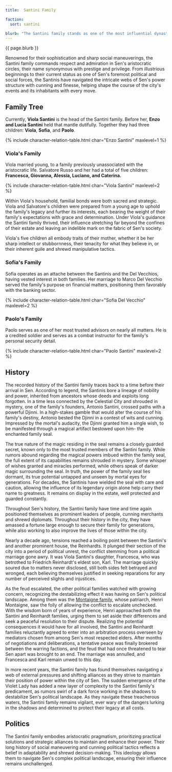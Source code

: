 ```yaml
---
title:  Santini Family

faction: 
  sort: santini

blurb: "The Santini family stands as one of the most influential dynasties within Sen. Long revered for their wealth, power, and influence, their lineage traces back through generations of prosperity in the city's history. At its head is the revered Viola Santini; a powerful political figure that commands the respect of all those around her."
---
```


{{ page.blurb }}

<!--more-->

Renowned for their sophistication and sharp social maneuverings, the Santini family commands respect and admiration in Sen's aristocratic circles, their name synonymous with prestige and privilege. From illustrious beginnings to their current status as one of Sen's foremost political and social forces, the Santinis have navigated the intricate webs of Sen's power structure with cunning and finesse, helping shape the course of the city's events and its inhabitants with every move.

## Family Tree
Currently, **Viola Santini** is the head of the Santini family. Before her, **Enzo and Lucia Santini** held that mantle dutifully. Together they had three children: **Viola**, **Sofia**, and **Paolo**.

{% include character-relation-table.html char="Enzo Santini" maxlevel=1 %}

### Viola's Family
Viola married young, to a family previously unassociated with the aristocratic life. Salvatore Russo and her had a total of five children: **Francesca, Giovanna, Alessia, Luciano, and Caterina.**

{% include character-relation-table.html char="Viola Santini" maxlevel=2 %}

Within Viola's household, familial bonds were both sacred and strategic. Viola and Salvatore's children were prepared from a young age to uphold the family's legacy and further its interests, each bearing the weight of their family's expectations with grace and determination. Under Viola's guidance the Santini family thrived, their influence stretching far beyond the confines of their estate and leaving an indelible mark on the fabric of Sen's society.

Viola's five children all embody traits of their mother, whether it be her sharp intellect or stubbornness, their tenacity for what they believe in, or their inherent guile and shrewd manipulative tactics.


### Sofia's Family
Sofia operates as an attache between the Santinis and the Del Vecchios, having vested interest in both families. Her marriage to Marco Del Vecchio served the family's purpose on financial matters, positioning them favorably with the banking sector.

{% include character-relation-table.html char="Sofia Del Vecchio" maxlevel=2 %}

### Paolo's Family
Paolo serves as one of her most trusted advisors on nearly all matters. He is a credited soldier and serves as a combat instructor for the family's personal security detail. 

{% include character-relation-table.html char="Paolo Santini" maxlevel=2 %}

## History
The recorded history of the Santini family traces back to a time before their arrival in Sen. According to legend, the Santinis bore a lineage of nobility and power, inherited from ancestors whose deeds and exploits long forgotten. In a time less connected by the Celestial City and shrouded in mystery, one of the family's founders, Antonio Santini, crossed paths with a powerful Djinni. In a high-stakes gamble that would alter the course of his family's destiny, Antonio bested the Djinni in a contest of wits and cunning. Impressed by the mortal's audacity, the Djinni granted him a single wish, to be manifested through a magical artifact bestowed upon him- the enchanted family seal.

The true nature of the magic residing in the seal remains a closely guarded secret, known only to the most trusted members of the Santini family. While rumors abound regarding the magical powers imbued within the family seal, the full extent of its capabilities remains shrouded in mystery. Some whisper of wishes granted and miracles performed, while others speak of darker magic surrounding the seal. In truth, the power of the family seal lies dormant, its true potential untapped and unseen by mortal eyes for generations. For decades, the Santinis have wielded the seal with care and caution, allowing the influence of its legendary origin alone help carry their name to greatness. It remains on display in the estate, well protected and guarded constantly.

Throughout Sen's history, the Santini family have time and time again positioned themselves as prominent leaders of people, cunning merchants and shrewd diplomats. Throughout their history in the city, they have amassed a fortune large enough to secure their family for generations, while also working to also improve the lives of those within the city. 

Nearly a decade ago, tensions reached a boiling point between the Santini's and another prominent house, the Reinhardts. It plunged their section of the city into a period of political unrest, the conflict stemming from a political marriage gone awry. It was Viola Santini's daughter, Francesca, who was betrothed to Friedrich Reinhardt's eldest son, Karl. The marriage quickly soured due to matters never disclosed, still both sides felt betrayed and wronged, each believing themselves justified in seeking reparations for any number of perceived slights and injustices.

As the feud escalated, the other political families watched with growing concern, recognizing the destabilizing effect it was having on Sen's political landscape. Among them was the [Montaigne family](montaigne-family), whose patriarch, Henri Montaigne, saw the folly of allowing the conflict to escalate unchecked. With the wisdom born of years of experience, Henri approached both the Santini and Reinhardt families, urging them to set aside their differences and seek a peaceful resolution to their dispute. Realizing the potential consequences it would have for all involved, the Santini and Reinhardt families reluctantly agreed to enter into an arbitration process overseen by mediators chosen from among Sen's most respected elders. After months of negotiations and deliberations, a tentative peace was finally brokered between the warring factions, and the feud that had once threatened to tear Sen apart was brought to an end. The marriage was annulled, and Francesca and Karl remain unwed to this day.

In more recent years, the Santini family has found themselves navigating a web of external pressures and shifting alliances as they strive to maintain their position of power within the city of Sen. The sudden emergence of the Violet Lady has added a new layer of complexity to the Santini family's predicament, as rumors swirl of a dark force working in the shadows to destabilize Sen's political landscape. As they navigate these treacherous waters, the Santini family remains vigilant, ever wary of the dangers lurking in the shadows and determined to protect their legacy at all costs.

## Politics
The Santini family embodies aristocratic pragmatism, prioritizing practical solutions and strategic alliances to maintain and enhance their power. Their long history of social maneuvering and cunning political tactics reflects a belief in adaptability and shrewd decision-making. This ideology allows them to navigate Sen's complex political landscape, ensuring their influence remains unchallenged.

